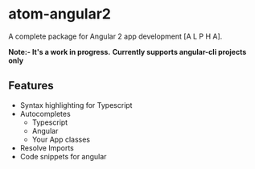 # atom-angular2
A complete package for Angular 2 app development [A L P H A].

**Note:- It's a work in progress.**
**Currently supports angular-cli projects only**

## Features
* Syntax highlighting for Typescript
* Autocompletes
  - Typescript
  - Angular
  - Your App classes
* Resolve Imports
* Code snippets for angular
